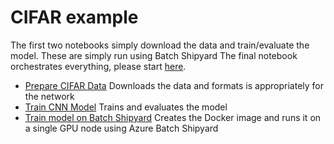 # CIFAR example
The first two notebooks simply download the data and train/evaluate the model. These are simply run using Batch Shipyard
The final notebook orchestrates everything, please start [here](train_on_azure_batch_shipyard.ipynb). 

* [Prepare CIFAR Data](process_cifar_data.ipynb) Downloads the data and formats is appropriately for the network
* [Train CNN Model](cntk_cifar10.ipynb) Trains and evaluates the model
* [Train model on Batch Shipyard](train_on_azure_batch_shipyard.ipynb) Creates the Docker image and runs it on a single GPU node using Azure Batch Shipyard

